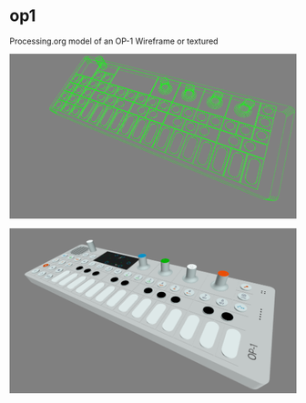 # op1
Processing.org model of an OP-1
Wireframe or textured

![Wireframe](https://github.com/acdean/op1/blob/master/frame3159.png)

![Textured](https://github.com/acdean/op1/blob/master/frame1798.png)
